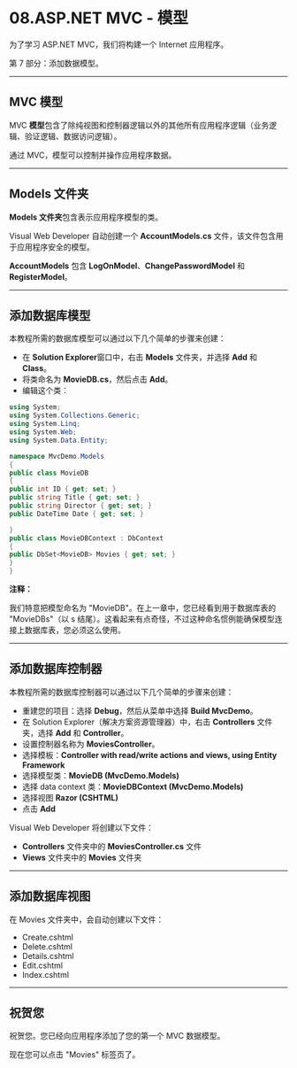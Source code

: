 # 08.ASP.NET MVC - 模型

为了学习 ASP.NET MVC，我们将构建一个 Internet 应用程序。

第 7 部分：添加数据模型。

------

## MVC 模型

MVC **模型**包含了除纯视图和控制器逻辑以外的其他所有应用程序逻辑（业务逻辑、验证逻辑、数据访问逻辑）。

通过 MVC，模型可以控制并操作应用程序数据。

------

## Models 文件夹

**Models 文件夹**包含表示应用程序模型的类。

Visual Web Developer 自动创建一个 **AccountModels.cs** 文件，该文件包含用于应用程序安全的模型。

**AccountModels** 包含 **LogOnModel**、**ChangePasswordModel** 和 **RegisterModel**。

------

## 添加数据库模型

本教程所需的数据库模型可以通过以下几个简单的步骤来创建：

- 在 **Solution Explorer**窗口中，右击 **Models** 文件夹，并选择 **Add** 和 **Class**。
- 将类命名为 **MovieDB.cs**，然后点击 **Add**。
- 编辑这个类：

```c#
using System;
using System.Collections.Generic;
using System.Linq;
using System.Web;
using System.Data.Entity;

namespace MvcDemo.Models
{
public class MovieDB
{
public int ID { get; set; }
public string Title { get; set; }
public string Director { get; set; }
public DateTime Date { get; set; }

}
public class MovieDBContext : DbContext
{
public DbSet<MovieDB> Movies { get; set; }
}
}
```

**注释：**

我们特意把模型命名为 "MovieDB"。在上一章中，您已经看到用于数据库表的 "MovieDBs"（以 s 结尾）。这看起来有点奇怪，不过这种命名惯例能确保模型连接上数据库表，您必须这么使用。

------

## 添加数据库控制器

本教程所需的数据库控制器可以通过以下几个简单的步骤来创建：

- 重建您的项目：选择 **Debug**，然后从菜单中选择 **Build MvcDemo**。
- 在 Solution Explorer（解决方案资源管理器）中，右击 **Controllers** 文件夹，选择 **Add** 和 **Controller**。
- 设置控制器名称为 **MoviesController**。
- 选择模板：**Controller with read/write actions and views, using Entity Framework**
- 选择模型类：**MovieDB (MvcDemo.Models)**
- 选择 data context 类：**MovieDBContext (MvcDemo.Models)**
- 选择视图 **Razor (CSHTML)**
- 点击 **Add**

Visual Web Developer 将创建以下文件：

- **Controllers** 文件夹中的 **MoviesController.cs** 文件
- **Views** 文件夹中的 **Movies** 文件夹

------

## 添加数据库视图

在 Movies 文件夹中，会自动创建以下文件：

- Create.cshtml
- Delete.cshtml
- Details.cshtml
- Edit.cshtml
- Index.cshtml

------

## 祝贺您

祝贺您。您已经向应用程序添加了您的第一个 MVC 数据模型。

现在您可以点击 "Movies" 标签页了。